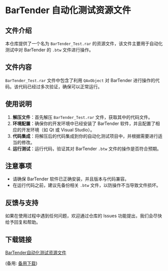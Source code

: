 # BarTender 自动化测试资源文件

## 文件介绍

本仓库提供了一个名为 `BarTender_Test.rar` 的资源文件，该文件主要用于自动化测试中对 BarTender 的 `.btw` 文件进行操作。

## 文件内容

`BarTender_Test.rar` 文件中包含了利用 `QAxObject` 对 BarTender 进行操作的代码。该代码已经过多次验证，确保可以正常运行。

## 使用说明

1. **解压文件**：首先解压 `BarTender_Test.rar` 文件，获取其中的代码文件。
2. **环境配置**：确保你的开发环境中已经安装了 BarTender 软件，并且配置了相应的开发环境（如 Qt 或 Visual Studio）。
3. **代码集成**：将解压后的代码集成到你的自动化测试项目中，并根据需要进行适当的修改。
4. **运行测试**：运行代码，验证其对 BarTender `.btw` 文件的操作是否符合预期。

## 注意事项

- 请确保 BarTender 软件已正确安装，并且版本与代码兼容。
- 在运行代码之前，建议先备份相关 `.btw` 文件，以防操作不当导致文件损坏。

## 反馈与支持

如果在使用过程中遇到任何问题，欢迎通过仓库的 Issues 功能提出，我们会尽快给予回复和帮助。

## 下载链接
[BarTender自动化测试资源文件](https://pan.quark.cn/s/af52498f61ca) 

(备用: [备用下载](https://pan.baidu.com/s/1CG2raxyTLSya3WpnOL0yQQ?pwd=1234))
